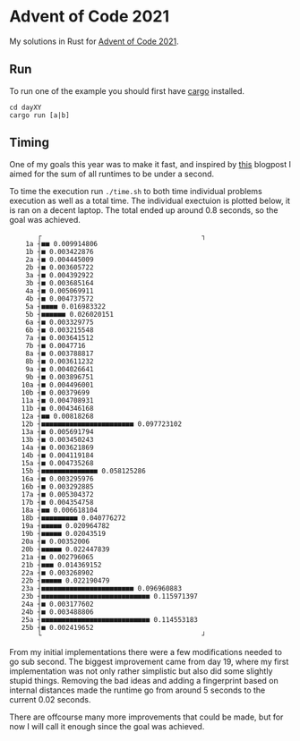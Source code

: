 # Advent of Code 2021
My solutions in Rust for [Advent of Code 2021](https://adventofcode.com/2021).

## Run
To run one of the example you should first have [cargo](https://doc.rust-lang.org/cargo/) installed.
```
cd dayXY
cargo run [a|b]
```

## Timing
One of my goals this year was to make it fast, and inspired by [this](https://www.forrestthewoods.com/blog/solving-advent-of-code-in-under-a-second/) blogpost I aimed for the sum of all runtimes to be under a second.

To time the execution run `./time.sh` to both time individual problems execution as well as a total time. The individual exectuion is plotted below, it is ran on a decent laptop. The total ended up around 0.8 seconds, so the goal was achieved.

```
       ┌                                        ┐ 
    1a ┤■■ 0.009914806                            
    1b ┤■ 0.003422876                             
    2a ┤■ 0.004445009                             
    2b ┤■ 0.003605722                             
    3a ┤■ 0.004392922                             
    3b ┤■ 0.003685164                             
    4a ┤■ 0.005069911                             
    4b ┤■ 0.004737572                             
    5a ┤■■■■ 0.016983322                          
    5b ┤■■■■■■ 0.026020151                        
    6a ┤■ 0.003329775                             
    6b ┤■ 0.003215548                             
    7a ┤■ 0.003641512                             
    7b ┤■ 0.0047716                               
    8a ┤■ 0.003788817                             
    8b ┤■ 0.003611232                             
    9a ┤■ 0.004026641                             
    9b ┤■ 0.003896751                             
   10a ┤■ 0.004496001                             
   10b ┤■ 0.00379699                              
   11a ┤■ 0.004708931                             
   11b ┤■ 0.004346168                             
   12a ┤■■ 0.00818268                             
   12b ┤■■■■■■■■■■■■■■■■■■■■■■■ 0.097723102       
   13a ┤■ 0.005691794                             
   13b ┤■ 0.003450243                             
   14a ┤■ 0.003621869                             
   14b ┤■ 0.004119184                             
   15a ┤■ 0.004735268                             
   15b ┤■■■■■■■■■■■■■■ 0.058125286                
   16a ┤■ 0.003295976                             
   16b ┤■ 0.003292885                             
   17a ┤■ 0.005304372                             
   17b ┤■ 0.004354758                             
   18a ┤■■ 0.006618104                            
   18b ┤■■■■■■■■■ 0.040776272                     
   19a ┤■■■■■ 0.020964782                         
   19b ┤■■■■■ 0.02043519                          
   20a ┤■ 0.00352006                              
   20b ┤■■■■■ 0.022447839                         
   21a ┤■ 0.002796065                             
   21b ┤■■■ 0.014369152                           
   22a ┤■ 0.003268902                             
   22b ┤■■■■■ 0.022190479                         
   23a ┤■■■■■■■■■■■■■■■■■■■■■■■ 0.096960883       
   23b ┤■■■■■■■■■■■■■■■■■■■■■■■■■■■ 0.115971397   
   24a ┤■ 0.003177602                             
   24b ┤■ 0.003488806                             
   25a ┤■■■■■■■■■■■■■■■■■■■■■■■■■■■ 0.114553183   
   25b ┤■ 0.002419652                             
       └                                        ┘ 
```

From my initial implementations there were a few modifications needed to go sub second. The biggest improvement came from day 19, where my first implementation was not only rather simplistic but also did some slightly stupid things. Removing the bad ideas and adding a fingerprint based on internal distances made the runtime go from around 5 seconds to the current 0.02 seconds.

There are offcourse many more improvements that could be made, but for now I will call it enough since the goal was achieved.